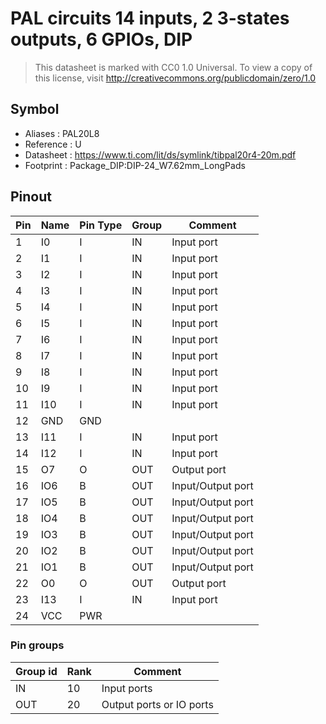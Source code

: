 # PAL circuits 14 inputs, 2 3-states outputs, 6 GPIOs, DIP

> This datasheet is marked with CC0 1.0
> Universal. To view a copy of this license, visit
> http://creativecommons.org/publicdomain/zero/1.0

## Symbol

* Aliases : PAL20L8
* Reference : U
* Datasheet : https://www.ti.com/lit/ds/symlink/tibpal20r4-20m.pdf
* Footprint : Package_DIP:DIP-24_W7.62mm_LongPads

## Pinout

|Pin|Name|Pin Type|Group|Comment|
|---|---|---|---|---|
|1|I0|I|IN|Input port|
|2|I1|I|IN|Input port|
|3|I2|I|IN|Input port|
|4|I3|I|IN|Input port|
|5|I4|I|IN|Input port|
|6|I5|I|IN|Input port|
|7|I6|I|IN|Input port|
|8|I7|I|IN|Input port|
|9|I8|I|IN|Input port|
|10|I9|I|IN|Input port|
|11|I10|I|IN|Input port|
|12|GND|GND|||
|13|I11|I|IN|Input port|
|14|I12|I|IN|Input port|
|15|O7|O|OUT|Output port|
|16|IO6|B|OUT|Input/Output port|
|17|IO5|B|OUT|Input/Output port|
|18|IO4|B|OUT|Input/Output port|
|19|IO3|B|OUT|Input/Output port|
|20|IO2|B|OUT|Input/Output port|
|21|IO1|B|OUT|Input/Output port|
|22|O0|O|OUT|Output port|
|23|I13|I|IN|Input port|
|24|VCC|PWR|||


### Pin groups

|Group id|Rank|Comment|
|---|---|---|
|IN|10|Input ports|
|OUT|20|Output ports or IO ports |
